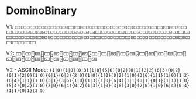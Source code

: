 # DominoBinary

V1: `🀲🀱🀲🀱🀱🀱🀱🀱🀲🀸🀹🀹🀱🀱🀱🀱🀲🀸🀹🀲🀱🀱🀱🀱🀲🀸🀸🀲🀱🀱🀱🀱🀲🀸🀹🀸🀱🀱🀱🀱🀲🀸🀹🀹🀱🀱🀱🀱🀲🀱🀱🀸🀱🀱🀱🀱🀲🀸🀸🀲🀱🀱🀱🀱🀲🀸🀹🀸🀱🀱🀱🀱🀲🀸🀱🀲🀱🀱🀱🀱🀲🀹🀱🀸🀱🀱🀱🀱🀲🀹🀸🀲🀱🀱🀱🀱`

V2: `🀲🁪🀺🁪🁠🁥🀸🁧🁞🁫🀸🁱🀸🁪🁞🁥🀲🁤🀹🁤🁞🁫🀲🁬🁓🁥🀲🁿🁒🁪🁍🁤🁙🁥🀸🁤🀿🁤🁞🁱🀲🁸🁓🁫🁇🁪🁌🁬🀿🁤🁓🁭🀹🁪🁅`

V2 - ASCII Mode: `(1|0){1|0}(0|3){1|0}(5|6){0|2}(0|1){2|2}(6|3){0|2}(0|1){2|0}(1|0){0|1}(6|3){2|0}(1|0){1|0}(0|2){1|0}(3|6){1|1}(1|0){1|2}(6|4){1|1}(1|0){3|1}(3|6){1|0}(1|3){1|0}(6|4){1|1}(0|1){0|1}(1|1){1|0}(5|4){0|2}(1|0){3|0}(6|4){0|2}(1|3){1|0}(3|6){3|0}(2|0){1|0}(6|4){0|4}(1|1){0|1}(3|5)`